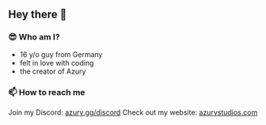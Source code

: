 ## Hey there 👋

### 😎 Who am I?
- 16 y/o guy from Germany
- felt in love with coding
- the creator of Azury

### 📫 How to reach me
Join my Discord: [azury.gg/discord](https://azury.gg/discord)
Check out my website: [azurystudios.com](https:///azurystudios.com)
